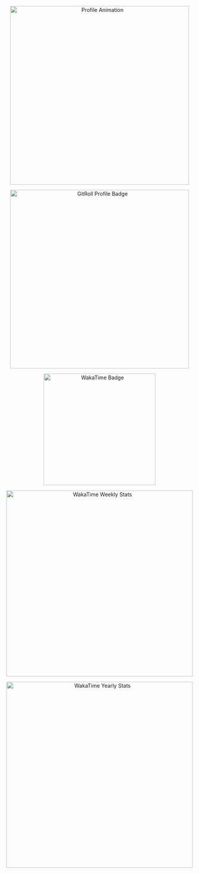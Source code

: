 <p align="center">
  <img src="https://i.giphy.com/media/v1.Y2lkPTc5MGI3NjExYjVrbHdzd2d5eTdxc3hqYXV6ZW9rZnF0c3cxYXB3NmozZWtrMzZ5OSZlcD12MV9pbnRlcm5hbF9naWZfYnlfaWQmY3Q9Zw/hwvxuIKLEayDS/giphy.gif" alt="Profile Animation" width="480"/>
</p>

<p align="center">
  <a href="https://gitroll.io/profile/uNYiwSaFZzxcGwnoRP6Lr1lmYk8P2" target="_blank">
    <img width=480 src="https://gitroll.io/api/badges/profiles/v1/Rishal-KV?theme=nord" alt="GitRoll Profile Badge"/>
  </a>
</p>

<p align="center">
  <a href="https://wakatime.com/@rishal-kv">
    <img src="https://wakatime.com/badge/user/eeb3dfb4-6a99-4673-8148-202e3cd8f6d2.svg" alt="WakaTime Badge" width="300"/>
  </a>
</p>

<p align="center">
  <a href="https://wakatime.com/@rishal-kv">
    <img src="https://wakatime.com/share/@rishal-kv/a00bcbf2-6d50-488d-a70e-e628d0defdf7.png" alt="WakaTime Weekly Stats" width="500"/>
  </a>
</p>

<p align="center">
  <a href="https://wakatime.com/@rishal-kv">
    <img src="https://wakatime.com/share/@rishal-kv/8785123b-9320-4117-9c99-689c22fd5c3b.svg" alt="WakaTime Yearly Stats" width="500"/>
  </a>
</p>
